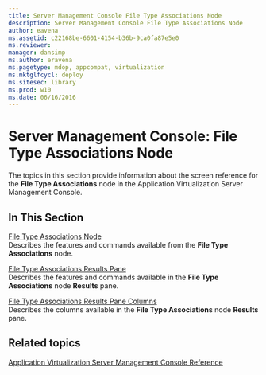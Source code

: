 ```yaml
---
title: Server Management Console File Type Associations Node
description: Server Management Console File Type Associations Node
author: eavena
ms.assetid: c22168be-6601-4154-b36b-9ca0fa87e5e0
ms.reviewer: 
manager: dansimp
ms.author: eravena
ms.pagetype: mdop, appcompat, virtualization
ms.mktglfcycl: deploy
ms.sitesec: library
ms.prod: w10
ms.date: 06/16/2016
---
```



# Server Management Console: File Type Associations Node


The topics in this section provide information about the screen reference for the **File Type Associations** node in the Application Virtualization Server Management Console.

## In This Section


<a href="" id="file-type-associations-node"></a>[File Type Associations Node](file-type-associations-node.md)  
Describes the features and commands available from the **File Type Associations** node.

<a href="" id="file-type-associations-results-pane"></a>[File Type Associations Results Pane](file-type-associations-results-pane.md)  
Describes the features and commands available in the **File Type Associations** node **Results** pane.

<a href="" id="file-type-associations-results-pane-columns"></a>[File Type Associations Results Pane Columns](file-type-associations-results-pane-columns.md)  
Describes the columns available in the **File Type Associations** node **Results** pane.

## Related topics


[Application Virtualization Server Management Console Reference](application-virtualization-server-management-console-reference.md)

 

 





